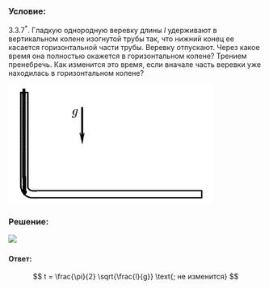 ###  Условие:

$3.3.7^*.$ Гладкую однородную веревку длины $l$ удерживают в вертикальном колене изогнутой трубы так, что нижний конец ее касается горизонтальной части трубы. Веревку отпускают. Через какое время она полностью окажется в горизонтальном колене? Трением пренебречь. Как изменится это время, если вначале часть веревки уже находилась в горизонтальном колене?

![ К задаче 3.3.7 |406x236, 42%](../../img/3.3.7/statement.png)

###  Решение:

![](https://www.youtube.com/embed/ZigUeOzLv1U?t=1793)

####  Ответ:

$$
t = \frac{\pi}{2} \sqrt{\frac{l}{g}} \text{; не изменится}
$$